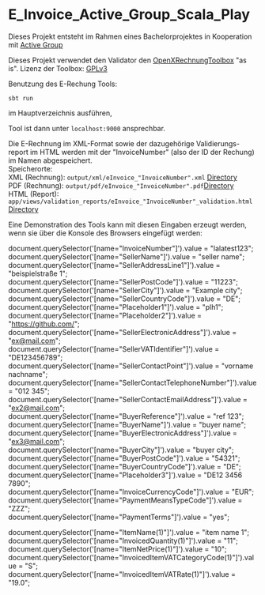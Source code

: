 # E_Invoice_Active_Group_Scala_Play

Dieses Projekt entsteht im Rahmen eines Bachelorprojektes in Kooperation mit [Active Group](https://www.active-group.de/)

Dieses Projekt verwendet den Validator den [OpenXRechnungToolbox](https://github.com/jcthiele/OpenXRechnungToolbox) "as is". Lizenz der Toolbox: [GPLv3](Toolbox/license.txt)

Benutzung des E-Rechung Tools:

`sbt run`

im Hauptverzeichnis ausführen,

Tool ist dann unter `localhost:9000` ansprechbar.

Die E-Rechnung im XML-Format sowie der dazugehörige Validierungs-report im HTML werden mit der "InvoiceNumber" (also der ID der Rechung) im Namen abgespeichert.\
Speicherorte:\
XML (Rechnung): `output/xml/eInvoice_"InvoiceNumber".xml` [Directory](output/xml/)\
PDF (Rechnung): `output/pdf/eInvoice_"InvoiceNumber".pdf`[Directory](output/pdf/)\
HTML (Report): `app/views/validation_reports/eInvoice_"InvoiceNumber"_validation.html` [Directory](app/views/validation_reports/)

Eine Demonstration des Tools kann mit diesen Eingaben erzeugt werden, wenn sie über die Konsole des Browsers eingefügt werden:

document.querySelector('[name="InvoiceNumber"]').value = "lalatest123";\
document.querySelector('[name="SellerName"]').value = "seller name";\
document.querySelector('[name="SellerAddressLine1"]').value = "beispielstraße 1";\
document.querySelector('[name="SellerPostCode"]').value = "11223";\
document.querySelector('[name="SellerCity"]').value = "Example city";\
document.querySelector('[name="SellerCountryCode"]').value = "DE";\
document.querySelector('[name="Placeholder1"]').value = "plh1";\
document.querySelector('[name="Placeholder2"]').value = "https://github.com/";
document.querySelector('[name="SellerElectronicAddress"]').value = "ex@mail.com";\
document.querySelector('[name="SellerVATIdentifier"]').value = "DE123456789";\
document.querySelector('[name="SellerContactPoint"]').value = "vorname nachname";\
document.querySelector('[name="SellerContactTelephoneNumber"]').value = "012 345";\
document.querySelector('[name="SellerContactEmailAddress"]').value = "ex2@mail.com";\
document.querySelector('[name="BuyerReference"]').value = "ref 123";\
document.querySelector('[name="BuyerName"]').value = "buyer name";\
document.querySelector('[name="BuyerElectronicAddress"]').value = "ex3@mail.com";\
document.querySelector('[name="BuyerCity"]').value = "buyer city";\
document.querySelector('[name="BuyerPostCode"]').value = "54321";\
document.querySelector('[name="BuyerCountryCode"]').value = "DE";\
document.querySelector('[name="Placeholder3"]').value = "DE12 3456 7890";\
document.querySelector('[name="InvoiceCurrencyCode"]').value = "EUR";\
document.querySelector('[name="PaymentMeansTypeCode"]').value = "ZZZ";\
document.querySelector('[name="PaymentTerms"]').value = "yes";

document.querySelector('[name="ItemName(1)"]').value = "item name 1";\
document.querySelector('[name="InvoicedQuantity(1)"]').value = "11";\
document.querySelector('[name="ItemNetPrice(1)"]').value = "10";\
document.querySelector('[name="InvoicedItemVATCategoryCode(1)"]').value = "S";\
document.querySelector('[name="InvoicedItemVATRate(1)"]').value = "19.0";
